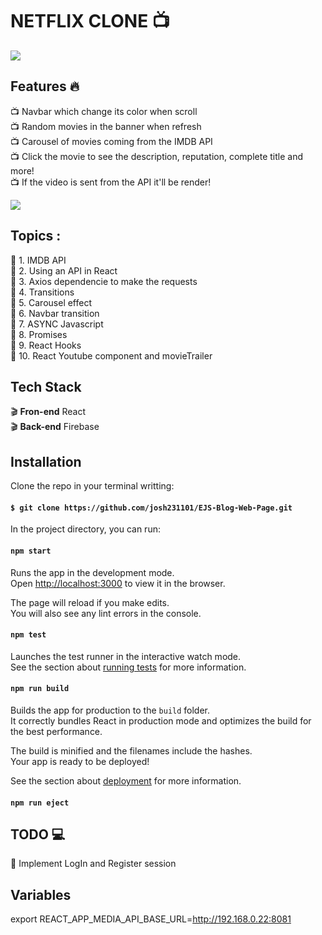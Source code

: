 # NETFLIX CLONE :tv:

<img src="https://i.ibb.co/QcdSzWY/Netflix-clone.png">

## Features :fire:

:tv: Navbar which change its color when scroll<br>
:tv: Random movies in the banner when refresh<br>
:tv: Carousel of movies coming from the IMDB API<br>
:tv: Click the movie to see the description, reputation, complete title and more!<br>
:tv: If the video is sent from the API it'll be render!<br>

<img src="https://i.ibb.co/Ch89ZtF/Screenshot-from-2021-01-04-20-41-49.png">

## Topics :

:movie_camera: 1. IMDB API <br>
:movie_camera: 2. Using an API in React <br>
:movie_camera: 3. Axios dependencie to make the requests <br>
:movie_camera: 4. Transitions <br>
:movie_camera: 5. Carousel effect <br>
:movie_camera: 6. Navbar transition <br>
:movie_camera: 7. ASYNC Javascript <br>
:movie_camera: 8. Promises <br>
:movie_camera: 9. React Hooks <br>
:movie_camera: 10. React Youtube component and movieTrailer <br>

## Tech Stack

:clapper: **Fron-end** React <br>
:clapper: **Back-end** Firebase<br>

## Installation

Clone the repo in your terminal writting:

#### `$ git clone https://github.com/josh231101/EJS-Blog-Web-Page.git`

In the project directory, you can run:

#### `npm start`

Runs the app in the development mode.<br />
Open [http://localhost:3000](http://localhost:3000) to view it in the browser.

The page will reload if you make edits.<br />
You will also see any lint errors in the console.

#### `npm test`

Launches the test runner in the interactive watch mode.<br />
See the section about [running tests](https://facebook.github.io/create-react-app/docs/running-tests) for more information.

#### `npm run build`

Builds the app for production to the `build` folder.<br />
It correctly bundles React in production mode and optimizes the build for the best performance.

The build is minified and the filenames include the hashes.<br />
Your app is ready to be deployed!

See the section about [deployment](https://facebook.github.io/create-react-app/docs/deployment) for more information.

#### `npm run eject`

## TODO :computer:

:pushpin: Implement LogIn and Register session <br>

## Variables

export REACT_APP_MEDIA_API_BASE_URL=http://192.168.0.22:8081
